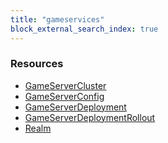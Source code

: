 ```yaml
---
title: "gameservices"
block_external_search_index: true
---
```


<!-- WARNING: this file was generated by Pulumi Docs Generator. -->
<!-- Do not edit by hand unless you're certain you know what you are doing! -->

<style>
  table td p { margin-top: 0; margin-bottom: 0; }
</style>

<h3>Resources</h3>
<ul class="api">
    <li><a href="gameservercluster"><span class="symbol resource"></span>GameServerCluster</a></li>
    <li><a href="gameserverconfig"><span class="symbol resource"></span>GameServerConfig</a></li>
    <li><a href="gameserverdeployment"><span class="symbol resource"></span>GameServerDeployment</a></li>
    <li><a href="gameserverdeploymentrollout"><span class="symbol resource"></span>GameServerDeploymentRollout</a></li>
    <li><a href="realm"><span class="symbol resource"></span>Realm</a></li>
</ul>

